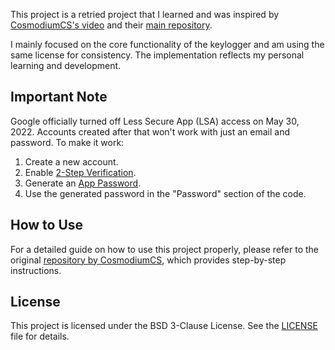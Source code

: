 This project is a retried project that I learned and was inspired by [CosmodiumCS's video](https://www.youtube.com/watch?v=wbprbJkiXfU&list=PL_dk67mLCSFHa5jDNvEuXuoafMHmTjn32&index=23) and their [main repository](https://github.com/PrettyBoyCosmo/DucKey-Logger).

I mainly focused on the core functionality of the keylogger and am using the same license for consistency. The implementation reflects my personal learning and development.

## Important Note
Google officially turned off Less Secure App (LSA) access on May 30, 2022. Accounts created after that won't work with just an email and password. To make it work:
1. Create a new account.
2. Enable [2-Step Verification](https://myaccount.google.com/security).
3. Generate an [App Password](https://myaccount.google.com/apppasswords).
4. Use the generated password in the "Password" section of the code.

## How to Use
For a detailed guide on how to use this project properly, please refer to the original [repository by CosmodiumCS](https://github.com/PrettyBoyCosmo/DucKey-Logger), which provides step-by-step instructions.

## License
This project is licensed under the BSD 3-Clause License. See the [LICENSE](LICENSE) file for details.